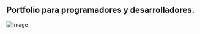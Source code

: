 ## Portfolio para programadores y desarrolladores.

![image](https://github.com/user-attachments/assets/d649b02c-34d2-4252-8a38-71bc84baecf4)
